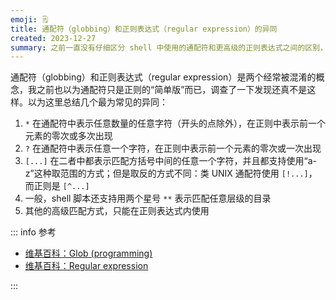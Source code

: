 ```yaml
---
emoji: 🗒️
title: 通配符（globbing）和正则表达式（regular expression）的异同
created: 2023-12-27
summary: 之前一直没有仔细区分 shell 中使用的通配符和更高级的正则表达式之间的区别，以为前者是后者的子集。调查后发现，二者还是挺不一样的。
---
```


通配符（globbing）和正则表达式（regular expression）是两个经常被混淆的概念，我之前也以为通配符只是正则的“简单版”而已，调查了一下发现还真不是这样。以为这里总结几个最为常见的异同：

1. `*` 在通配符中表示任意数量的任意字符（开头的点除外），在正则中表示前一个元素的零次或多次出现
2. `?` 在通配符中表示任意一个字符，在正则中表示前一个元素的零次或一次出现
3. `[...]` 在二者中都表示匹配方括号中间的任意一个字符，并且都支持使用“a-z”这种取范围的方式；但是取反的方式不同：类 UNIX 通配符使用 `[!...]`，而正则是 `[^...]`
4. 一般，shell 脚本还支持用两个星号 `**` 表示匹配任意层级的目录
5. 其他的高级匹配方式，只能在正则表达式内使用

::: info 参考

- [维基百科：Glob (programming)](https://en.wikipedia.org/wiki/Glob_(programming))
- [维基百科：Regular expression](https://en.wikipedia.org/wiki/Regular_expression)

:::
